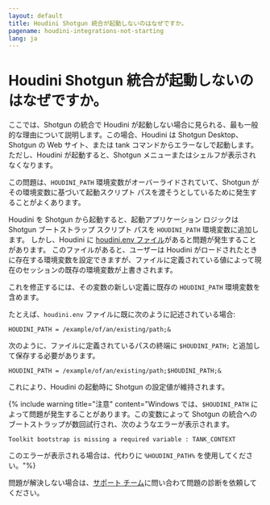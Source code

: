```yaml
---
layout: default
title: Houdini Shotgun 統合が起動しないのはなぜですか。
pagename: houdini-integrations-not-starting
lang: ja
---
```


# Houdini Shotgun 統合が起動しないのはなぜですか。


ここでは、Shotgun の統合で Houdini が起動しない場合に見られる、最も一般的な理由について説明します。この場合、Houdini は Shotgun Desktop、Shotgun の Web サイト、または tank コマンドからエラーなしで起動します。 ただし、Houdini が起動すると、Shotgun メニューまたはシェルフが表示されなくなります。

この問題は、`HOUDINI_PATH` 環境変数がオーバーライドされていて、Shotgun がその環境変数に基づいて起動スクリプト パスを渡そうとしているために発生することがよくあります。

Houdini を Shotgun から起動すると、起動アプリケーション ロジックは Shotgun ブートストラップ スクリプト パスを `HOUDINI_PATH` 環境変数に追加します。 しかし、Houdini に [houdini.env ファイル](http://www.sidefx.com/docs/houdini/basics/config_env.html#setting-environment-variables)があると問題が発生することがあります。 このファイルがあると、ユーザーは Houdini がロードされたときに存在する環境変数を設定できますが、ファイルに定義されている値によって現在のセッションの既存の環境変数が上書きされます。

これを修正するには、その変数の新しい定義に既存の `HOUDINI_PATH` 環境変数を含めます。

たとえば、`houdini.env` ファイルに既に次のように記述されている場合:

    HOUDINI_PATH = /example/of/an/existing/path;&

次のように、ファイルに定義されているパスの終端に `$HOUDINI_PATH;` と追加して保存する必要があります。

    HOUDINI_PATH = /example/of/an/existing/path;$HOUDINI_PATH;&

これにより、Houdini の起動時に Shotgun の設定値が維持されます。

{% include warning title="注意" content="Windows では、`$HOUDINI_PATH` によって問題が発生することがあります。この変数によって Shotgun の統合へのブートストラップが数回試行され、次のようなエラーが表示されます。

    Toolkit bootstrap is missing a required variable : TANK_CONTEXT

このエラーが表示される場合は、代わりに `%HOUDINI_PATH%` を使用してください。"%}

問題が解決しない場合は、[サポート チーム]((https://support.shotgunsoftware.com/hc/en-us/requests/new))に問い合わて問題の診断を依頼してください。